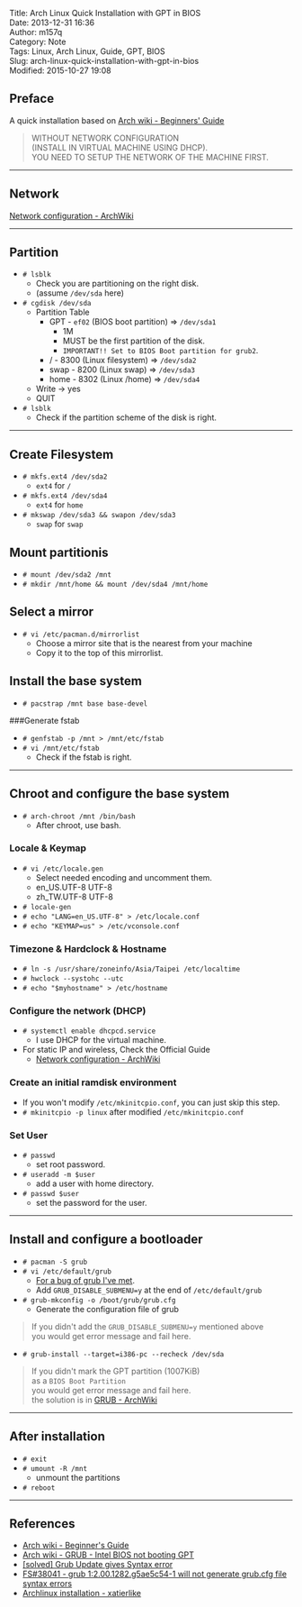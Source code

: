 Title: Arch Linux Quick Installation with GPT in BIOS  
Date: 2013-12-31 16:36  
Author: m157q  
Category: Note  
Tags: Linux, Arch Linux, Guide, GPT, BIOS  
Slug: arch-linux-quick-installation-with-gpt-in-bios  
Modified: 2015-10-27 19:08  
  
  
## Preface  
  
A quick installation based on [Arch wiki - Beginners' Guide](https://wiki.archlinux.org/index.php/Beginners'_Guide)  
  
> WITHOUT NETWORK CONFIGURATION  
> (INSTALL IN VIRTUAL MACHINE USING DHCP).  
> YOU NEED TO SETUP THE NETWORK OF THE MACHINE FIRST.  
  
---  
  
## Network  
  
[Network configuration - ArchWiki](https://wiki.archlinux.org/index.php/Network_configuration)  
  
---  
  
## Partition  
  
* `# lsblk`  
    * Check you are partitioning on the right disk.  
    * (assume `/dev/sda` here)  
* `# cgdisk /dev/sda`  
    * Partition Table  
        * GPT - `ef02` (BIOS boot partition) => `/dev/sda1`  
            * 1M  
            * MUST be the first partition of the disk.  
            * `IMPORTANT!! Set to BIOS Boot partition for grub2`.  
        * / - 8300 (Linux filesystem) => `/dev/sda2`  
        * swap - 8200 (Linux swap) => `/dev/sda3`  
        * home - 8302 (Linux /home) => `/dev/sda4`  
    * Write -> yes  
    * QUIT  
* `# lsblk`  
    * Check if the partition scheme of the disk is right.  
  
---  
  
## Create Filesystem  
  
* `# mkfs.ext4 /dev/sda2`  
    * `ext4` for `/`  
* `# mkfs.ext4 /dev/sda4`  
    * `ext4` for `home`  
* `# mkswap /dev/sda3 && swapon /dev/sda3`  
    * `swap` for `swap`  
  
## Mount partitionis  
  
* `# mount /dev/sda2 /mnt`  
* `# mkdir /mnt/home && mount /dev/sda4 /mnt/home`  
  
## Select a mirror  
  
* `# vi /etc/pacman.d/mirrorlist`  
    * Choose a mirror site that is the nearest from your machine  
    * Copy it to the top of this mirrorlist.  
  
## Install the base system  
  
* `# pacstrap /mnt base base-devel`  
  
###Generate fstab  
  
* `# genfstab -p /mnt > /mnt/etc/fstab`  
* `# vi /mnt/etc/fstab`  
    * Check if the fstab is right.  
  
---  
  
## Chroot and configure the base system  
  
* `# arch-chroot /mnt /bin/bash`  
    * After chroot, use bash.  
  
### Locale & Keymap  
  
* `# vi /etc/locale.gen`  
    * Select needed encoding and uncomment them.  
    * en_US.UTF-8 UTF-8  
    * zh_TW.UTF-8 UTF-8  
* `# locale-gen`  
* `# echo "LANG=en_US.UTF-8" > /etc/locale.conf`  
* `# echo "KEYMAP=us" > /etc/vconsole.conf`  
  
### Timezone & Hardclock & Hostname  
  
* `# ln -s /usr/share/zoneinfo/Asia/Taipei /etc/localtime`  
* `# hwclock --systohc --utc`  
* `# echo "$myhostname" > /etc/hostname`  
  
### Configure the network (DHCP)  
  
* `# systemctl enable dhcpcd.service`  
    * I use DHCP for the virtual machine.  
* For static IP  and wireless, Check the Official Guide  
    * [Network configuration - ArchWiki](https://wiki.archlinux.org/index.php/Network_configuration)  
  
### Create an initial ramdisk environment  
  
* If you won't modify `/etc/mkinitcpio.conf`, you can just skip this step.  
* `# mkinitcpio -p linux` after modified `/etc/mkinitcpio.conf`  
  
### Set User  
  
* `# passwd`  
    * set root password.  
* `# useradd -m $user`  
    * add a user with home directory.  
* `# passwd $user`  
    * set the password for the user.  
  
---  
  
## Install and configure a bootloader  
  
* `# pacman -S grub`  
* `# vi /etc/default/grub`  
    * [For a bug of grub I've met](https://bugs.archlinux.org/task/38041?project=1&cat%5B0%5D=31&string=grub).  
    * Add `GRUB_DISABLE_SUBMENU=y` at the end of `/etc/default/grub`  
* `# grub-mkconfig -o /boot/grub/grub.cfg`  
    * Generate the configuration file of grub  
> If you didn't add the `GRUB_DISABLE_SUBMENU=y` mentioned above  
> you would get error message and fail here.  
  
* `# grub-install --target=i386-pc --recheck /dev/sda`  
> If you didn't mark the GPT partition (1007KiB)  
> as a `BIOS Boot Partition`  
> you would get error message and fail here.  
> the solution is in [GRUB - ArchWiki](https://wiki.archlinux.org/index.php/GRUB#Intel_BIOS_not_booting_GPT)  
  
---  
  
## After installation  
  
* `# exit`  
* `# umount -R /mnt`  
    * unmount the partitions  
* `# reboot`  
  
---  
  
## References  
  
* [Arch wiki - Beginner's Guide](https://wiki.archlinux.org/index.php/Beginners'_Guide)  
* [Arch wiki - GRUB - Intel BIOS not booting GPT](https://wiki.archlinux.org/index.php/GRUB#Intel_BIOS_not_booting_GPT)  
* [[solved] Grub Update gives Syntax error](https://bbs.archlinux.org/viewtopic.php?id=173921)  
* [FS#38041 - grub 1:2.00.1282.g5ae5c54-1 will not generate grub.cfg file syntax errors](https://bugs.archlinux.org/task/38041?project=1&cat%5B0%5D=31&string=grub)  
* [Archlinux installation - xatierlike](http://xatierlike.blogspot.tw/2012/10/archlinux-installation.html)  
